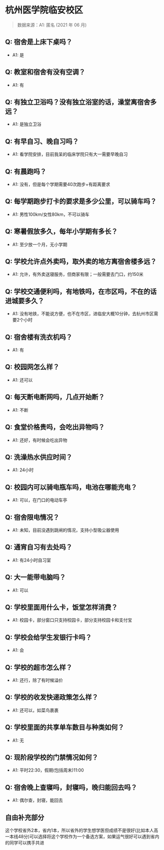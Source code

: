 # 杭州医学院临安校区

> 数据来源：A1: 匿名 (2021 年 06 月)

## Q: 宿舍是上床下桌吗？

- A1: 是

## Q: 教室和宿舍有没有空调？

- A1: 有

## Q: 有独立卫浴吗？没有独立浴室的话，澡堂离宿舍多远？

- A1: 是独立卫浴

## Q: 有早自习、晚自习吗？

- A1: 看学院安排，目前我呆的临床学院只有大一需要早晚自习

## Q: 有晨跑吗？

- A1: 没有，但是每个学期需要40次跑步+有距离要求

## Q: 每学期跑步打卡的要求是多少公里，可以骑车吗？

- A1: 男性100km/女性80km，不可以骑车

## Q: 寒暑假放多久，每年小学期有多长？

- A1: 至少放一个月，无小学期

## Q: 学校允许点外卖吗，取外卖的地方离宿舍楼多远？

- A1: 允许，有外卖送寝服务，但商家有限；一般需要去门口，约150米

## Q: 学校交通便利吗，有地铁吗，在市区吗，不在的话进城要多久？

- A1: 没有地铁，不能说方便，也不在市区，进临安大概10分钟，去杭州市区需要2个小时

## Q: 宿舍楼有洗衣机吗？

- A1: 有

## Q: 校园网怎么样？

- A1: 还可以

## Q: 每天断电断网吗，几点开始断？

- A1: 不断

## Q: 食堂价格贵吗，会吃出异物吗？

- A1: 还好，有时候会吃出异物

## Q: 洗澡热水供应时间？

- A1: 24小时

## Q: 校园内可以骑电瓶车吗，电池在哪能充电？

- A1: 可以，在门口的电动车亭

## Q: 宿舍限电情况？

- A1: 未知，目前没遇到跳闸的情况，支持小型吸尘器使用

## Q: 通宵自习有去处吗？

- A1: 有24小时自习室

## Q: 大一能带电脑吗？

- A1: 可以

## Q: 学校里面用什么卡，饭堂怎样消费？

- A1: 校园卡，部分窗口只支持校园卡，部分支持校园卡和支付宝

## Q: 学校会给学生发银行卡吗？

- A1: 会

## Q: 学校的超市怎么样？

- A1: 还行，除了有时候溢价

## Q: 学校的收发快递政策怎么样？

- A1: 还可以，如菜鸟裹裹

## Q: 学校里面的共享单车数目与种类如何？

- A1: 无

## Q: 现阶段学校的门禁情况如何？

- A1: 平时22:30，假期(包括周末)11:00

## Q: 宿舍晚上查寝吗，封寝吗，晚归能回去吗？

- A1: 偶尔查，封寝，能回去

## 自由补充部分

这个学校省外2本，省内1本，所以省外的学生想学医但成绩不是很好(比如本人高一本线48分)可以选择将这个学校作为一个备选方案，如果运气很好可以遇到省内的同学可以携手共进